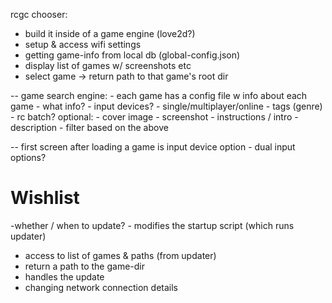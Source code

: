 rcgc chooser:
- build it inside of a game engine (love2d?)
- setup & access wifi settings
- getting game-info from local db (global-config.json)
- display list of games w/ screenshots etc
- select game -> return path to that game's root dir


-- game search engine:
	- each game has a config file w info about each game
	- what info?
		- input devices?
		- single/multiplayer/online
		- tags (genre)
		- rc batch?
		optional:
			- cover image
			- screenshot
			- instructions / intro
			- description
	- filter based on the above

-- first screen after loading a game is input device option
	- dual input options?

# Wishlist

-whether / when to update?
	- modifies the startup script (which runs updater)
- access to list of games & paths (from updater)
- return a path to the game-dir
- handles the update
- changing network connection details
